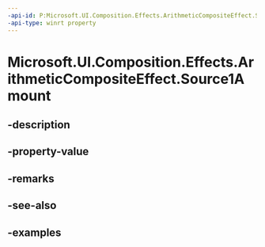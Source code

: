 ```yaml
---
-api-id: P:Microsoft.UI.Composition.Effects.ArithmeticCompositeEffect.Source1Amount
-api-type: winrt property
---
```


<!-- Property syntax.
public float Source1Amount { get;  set; }
-->

# Microsoft.UI.Composition.Effects.ArithmeticCompositeEffect.Source1Amount

## -description

## -property-value

## -remarks

## -see-also

## -examples

